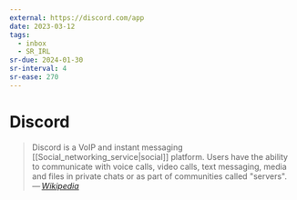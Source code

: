 ```yaml
---
external: https://discord.com/app
date: 2023-03-12
tags:
  - inbox
  - SR_IRL
sr-due: 2024-01-30
sr-interval: 4
sr-ease: 270
---
```


# Discord

> Discord is a VoIP and instant messaging [[Social_networking_service|social]]
> platform. Users have the ability to communicate with voice calls, video calls,
> text messaging, media and files in private chats or as part of communities
> called "servers".\
> — <cite>[Wikipedia](https://en.wikipedia.org/wiki/Discord_\(software\))</cite>
